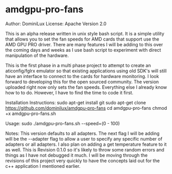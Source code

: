 # amdgpu-pro-fans

Author: DominiLux
License: Apache Version 2.0

This is an alpha release written in unix style bash script.  It is a simple utility that allows you to set the fan speeds for AMD cards that support use the AMD GPU PRO driver.  There are many features I will be adding to this over the coming days and weeks as I use bash script to experiment with direct manipulation of the hardware.

This is the first phase in a multi phase project to attempt to create an aticonfig/fglrx emulator so that existing applications using old SDK's will still have an interface to connect to the cards for hardware monitoring.  I look forward to developing this for the open sourced community.  The version uploaded right now only sets the fan speeds.  Everything else I already know how to to do.  However, I have to find the time to code it first.

Installation Instructions:
sudo apt-get install git
sudo apt-get clone https://github.com/dominilux/amdgpu-pro-fans
cd amdgpu-pro-fans
chmod +x amdgpu-pro-fans.sh

Usage:
sudo ./amdgpu-pro-fans.sh --speed=(0 - 100)

Notes:
This version defaults to all adapters.  The next flag I will be adding will be the --adapter flag to allow a user to specify any specific number of adapters or all adapters.  I also plan on adding a get temperature feature to it as well.  This is Revision 0.1.0 so it's likely to throw some random errors and things as I have not debugged it much.  I will be moving through the revisions of this project very quickly to have the concepts laid out for the c++ application I mentioned earlier.
